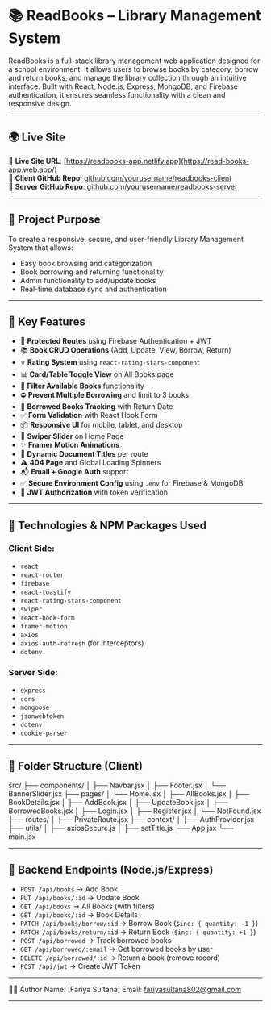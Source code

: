 # 📚 ReadBooks – Library Management System

ReadBooks is a full-stack library management web application designed for a school environment. It allows users to browse books by category, borrow and return books, and manage the library collection through an intuitive interface. Built with React, Node.js, Express, MongoDB, and Firebase authentication, it ensures seamless functionality with a clean and responsive design.

---

## 🌍 Live Site

🔗 **Live Site URL**: [https://readbooks-app.netlify.app](https://read-books-app.web.app/)  
🔗 **Client GitHub Repo**: [github.com/yourusername/readbooks-client](https://github.com/Programming-Hero-Web-Course4/b11a11-client-side-fariya-sultana)  
🔗 **Server GitHub Repo**: [github.com/yourusername/readbooks-server](https://github.com/Programming-Hero-Web-Course4/b11a11-server-side-fariya-sultana)

---

## 🎯 Project Purpose

To create a responsive, secure, and user-friendly Library Management System that allows:
- Easy book browsing and categorization
- Book borrowing and returning functionality
- Admin functionality to add/update books
- Real-time database sync and authentication

---

## 🚀 Key Features

- 🔐 **Protected Routes** using Firebase Authentication + JWT
- 📚 **Book CRUD Operations** (Add, Update, View, Borrow, Return)
- ⭐ **Rating System** using `react-rating-stars-component`
- 📊 **Card/Table Toggle View** on All Books page
- 🔎 **Filter Available Books** functionality
- ⛔ **Prevent Multiple Borrowing** and limit to 3 books
- 🧾 **Borrowed Books Tracking** with Return Date
- ✅ **Form Validation** with React Hook Form
- 📦 **Responsive UI** for mobile, tablet, and desktop
- 🎡 **Swiper Slider** on Home Page
- ✨ **Framer Motion Animations**
- 🔄 **Dynamic Document Titles** per route
- ⚠️ **404 Page** and Global Loading Spinners
- 📬 **Email + Google Auth** support
- ✅ **Secure Environment Config** using `.env` for Firebase & MongoDB
- 🔐 **JWT Authorization** with token verification

---

## 🧰 Technologies & NPM Packages Used

### Client Side:
- `react`
- `react-router`
- `firebase`
- `react-toastify`
- `react-rating-stars-component`
- `swiper`
- `react-hook-form`
- `framer-motion`
- `axios`
- `axios-auth-refresh` (for interceptors)
- `dotenv`

### Server Side:
- `express`
- `cors`
- `mongoose`
- `jsonwebtoken`
- `dotenv`
- `cookie-parser`

---

## 📁 Folder Structure (Client)

src/
├── components/
│ ├── Navbar.jsx
│ ├── Footer.jsx
│ └── BannerSlider.jsx
├── pages/
│ ├── Home.jsx
│ ├── AllBooks.jsx
│ ├── BookDetails.jsx
│ ├── AddBook.jsx
│ ├── UpdateBook.jsx
│ ├── BorrowedBooks.jsx
│ ├── Login.jsx
│ ├── Register.jsx
│ └── NotFound.jsx
├── routes/
│ ├── PrivateRoute.jsx
├── context/
│ ├── AuthProvider.jsx
├── utils/
│ ├── axiosSecure.js
│ ├── setTitle.js
├── App.jsx
└── main.jsx


---

## 🧪 Backend Endpoints (Node.js/Express)

- `POST /api/books` → Add Book
- `PUT /api/books/:id` → Update Book
- `GET /api/books` → All Books (with filters)
- `GET /api/books/:id` → Book Details
- `PATCH /api/books/borrow/:id` → Borrow Book (`$inc: { quantity: -1 }`)
- `PATCH /api/books/return/:id` → Return Book (`$inc: { quantity: +1 }`)
- `POST /api/borrowed` → Track borrowed books
- `GET /api/borrowed/:email` → Get borrowed books by user
- `DELETE /api/borrowed/:id` → Return a book (remove record)
- `POST /api/jwt` → Create JWT Token

---

👨‍💻 Author
Name: [Fariya Sultana]
Email: fariyasultana802@gmail.com

---
